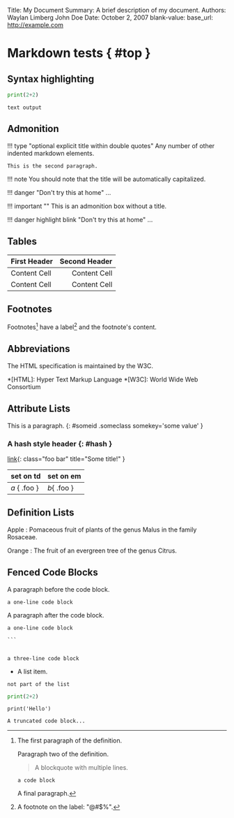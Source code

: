 Title:   My Document
Summary: A brief description of my document.
Authors: Waylan Limberg
         John Doe
Date:    October 2, 2007
blank-value:
base_url: http://example.com

# Markdown tests { #top }

## Syntax highlighting

```python
print(2+2)
```

```
text output
```

## Admonition

!!! type "optional explicit title within double quotes"
    Any number of other indented markdown elements.

    This is the second paragraph.

!!! note
    You should note that the title will be automatically capitalized.

!!! danger "Don't try this at home"
    ...
    
!!! important ""
    This is an admonition box without a title.

!!! danger highlight blink "Don't try this at home"
    ...

## Tables

First Header  | Second Header
------------- | ------------:
Content Cell  | Content Cell
Content Cell  | Content Cell

## Footnotes

Footnotes[^1] have a label[^@#$%] and the footnote's content.

[^1]:
    The first paragraph of the definition.

    Paragraph two of the definition.

    > A blockquote with
    > multiple lines.

        a code block

    A final paragraph.

[^@#$%]: A footnote on the label: "@#$%".

## Abbreviations

The HTML specification
is maintained by the W3C.

*[HTML]: Hyper Text Markup Language
*[W3C]:  World Wide Web Consortium

## Attribute Lists

This is a paragraph.
{: #someid .someclass somekey='some value' }

### A hash style header {: #hash }

[link](#top){: class="foo bar" title="Some title!" }

| set on td    | set on em   |
|--------------|-------------|
| *a* { .foo } | *b*{ .foo } |

## Definition Lists

Apple
:   Pomaceous fruit of plants of the genus Malus in
    the family Rosaceae.

Orange
:   The fruit of an evergreen tree of the genus Citrus.

## Fenced Code Blocks

A paragraph before the code block.

```
a one-line code block
```

A paragraph after the code block.

~~~
a one-line code block
~~~

````
```
````

```

a three-line code block

```

* A list item.
```
not part of the list
```

``` python
print(2+2)
```

``` { .python .foo #example }
print('Hello')
```

``` { .lang linenos=true linenostart=42 hl_lines="43-44 50" title="An Example Code Block" }
A truncated code block...
```